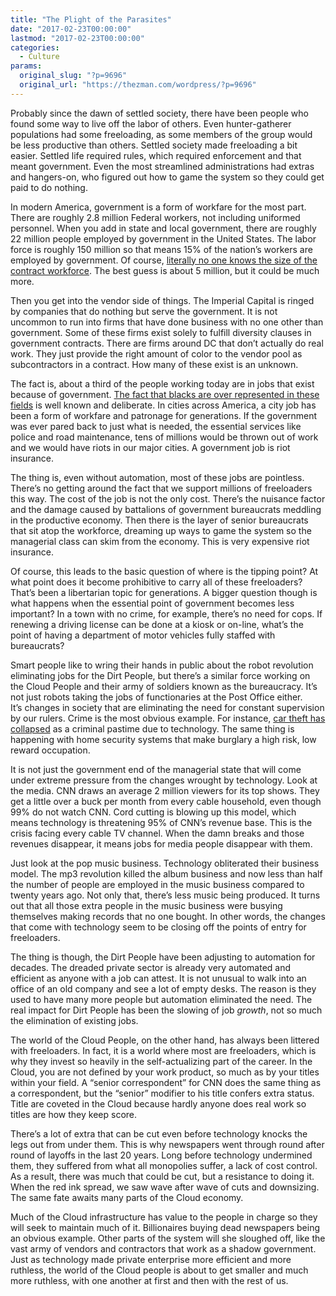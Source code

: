 ```yaml
---
title: "The Plight of the Parasites"
date: "2017-02-23T00:00:00"
lastmod: "2017-02-23T00:00:00"
categories:
  - Culture
params:
  original_slug: "?p=9696"
  original_url: "https://thezman.com/wordpress/?p=9696"
---
```


Probably since the dawn of settled society, there have been people who
found some way to live off the labor of others. Even hunter-gatherer
populations had some freeloading, as some members of the group would be
less productive than others. Settled society made freeloading a bit
easier. Settled life required rules, which required enforcement and that
meant government. Even the most streamlined administrations had extras
and hangers-on, who figured out how to game the system so they could get
paid to do nothing.

In modern America, government is a form of workfare for the most part.
There are roughly 2.8 million Federal workers, not including uniformed
personnel. When you add in state and local government, there are roughly
22 million people employed by government in the United States. The labor
force is roughly 150 million so that means 15% of the nation’s workers
are employed by government. Of course, <a
href="http://www.thefiscaltimes.com/2015/03/12/Federal-Gov-Cant-Figure-Out-How-Many-Workers-it-Has"
target="_blank">literally no one knows the size of the contract
workforce</a>. The best guess is about 5 million, but it could be much
more.

Then you get into the vendor side of things. The Imperial Capital is
ringed by companies that do nothing but serve the government. It is not
uncommon to run into firms that have done business with no one other
than government. Some of these firms exist solely to fulfill diversity
clauses in government contracts. There are firms around DC that don’t
actually do real work. They just provide the right amount of color to
the vendor pool as subcontractors in a contract. How many of these exist
is an unknown.

The fact is, about a third of the people working today are in jobs that
exist because of government. <a
href="http://www.theroot.com/the-black-workforce-by-the-numbers-1790876971"
target="_blank">The fact that blacks are over represented in these
fields</a> is well known and deliberate. In cities across America, a
city job has been a form of workfare and patronage for generations. If
the government was ever pared back to just what is needed, the essential
services like police and road maintenance, tens of millions would be
thrown out of work and we would have riots in our major cities. A
government job is riot insurance.

The thing is, even without automation, most of these jobs are pointless.
There’s no getting around the fact that we support millions of
freeloaders this way. The cost of the job is not the only cost. There’s
the nuisance factor and the damage caused by battalions of government
bureaucrats meddling in the productive economy. Then there is the layer
of senior bureaucrats that sit atop the workforce, dreaming up ways to
game the system so the managerial class can skim from the economy. This
is very expensive riot insurance.

Of course, this leads to the basic question of where is the tipping
point? At what point does it become prohibitive to carry all of these
freeloaders? That’s been a libertarian topic for generations. A bigger
question though is what happens when the essential point of government
becomes less important? In a town with no crime, for example, there’s no
need for cops. If renewing a driving license can be done at a kiosk or
on-line, what’s the point of having a department of motor vehicles fully
staffed with bureaucrats?

Smart people like to wring their hands in public about the robot
revolution eliminating jobs for the Dirt People, but there’s a similar
force working on the Cloud People and their army of soldiers known as
the bureaucracy. It’s not just robots taking the jobs of functionaries
at the Post Office either. It’s changes in society that are eliminating
the need for constant supervision by our rulers. Crime is the most
obvious example. For instance, <a
href="https://www.nytimes.com/2014/08/12/upshot/heres-why-stealing-cars-went-out-of-fashion.html"
target="_blank">car theft has collapsed</a> as a criminal pastime due to
technology. The same thing is happening with home security systems that
make burglary a high risk, low reward occupation.

It is not just the government end of the managerial state that will come
under extreme pressure from the changes wrought by technology. Look at
the media. CNN draws an average 2 million viewers for its top shows.
They get a little over a buck per month from every cable household, even
though 99% do not watch CNN. Cord cutting is blowing up this model,
which means technology is threatening 95% of CNN’s revenue base. This is
the crisis facing every cable TV channel. When the damn breaks and those
revenues disappear, it means jobs for media people disappear with them.

Just look at the pop music business. Technology obliterated their
business model. The mp3 revolution killed the album business and now
less than half the number of people are employed in the music business
compared to twenty years ago. Not only that, there’s less music being
produced. It turns out that all those extra people in the music business
were busying themselves making records that no one bought. In other
words, the changes that come with technology seem to be closing off the
points of entry for freeloaders.

The thing is though, the Dirt People have been adjusting to automation
for decades. The dreaded private sector is already very automated and
efficient as anyone with a job can attest. It is not unusual to walk
into an office of an old company and see a lot of empty desks. The
reason is they used to have many more people but automation eliminated
the need. The real impact for Dirt People has been the slowing of job
*growth*, not so much the elimination of existing jobs.

The world of the Cloud People, on the other hand, has always been
littered with freeloaders. In fact, it is a world where most are
freeloaders, which is why they invest so heavily in the self-actualizing
part of the career. In the Cloud, you are not defined by your work
product, so much as by your titles within your field. A “senior
correspondent” for CNN does the same thing as a correspondent, but the
“senior” modifier to his title confers extra status. Title are coveted
in the Cloud because hardly anyone does real work so titles are how they
keep score.

There’s a lot of extra that can be cut even before technology knocks the
legs out from under them. This is why newspapers went through round
after round of layoffs in the last 20 years. Long before technology
undermined them, they suffered from what all monopolies suffer, a lack
of cost control. As a result, there was much that could be cut, but a
resistance to doing it. When the red ink spread, we saw wave after wave
of cuts and downsizing. The same fate awaits many parts of the Cloud
economy.

Much of the Cloud infrastructure has value to the people in charge so
they will seek to maintain much of it. Billionaires buying dead
newspapers being an obvious example. Other parts of the system will she
sloughed off, like the vast army of vendors and contractors that work as
a shadow government. Just as technology made private enterprise more
efficient and more ruthless, the world of the Cloud people is about to
get smaller and much more ruthless, with one another at first and then
with the rest of us.
